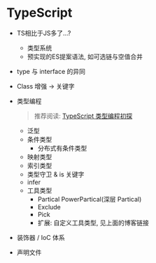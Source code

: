 # TypeScript

- TS相比于JS多了...?
  - 类型系统
  - 预实现的ES提案语法, 如可选链与空值合并

- type 与 interface 的异同

- Class 增强 -> 关键字

- 类型编程

  > 推荐阅读: [TypeScript 类型编程初探](https://linbudu.top/posts/2020/05/30/ts%E7%B1%BB%E5%9E%8B%E7%BC%96%E7%A8%8B%E5%88%9D%E6%8E%A2.html)

  - 泛型
  - 条件类型
    - 分布式有条件类型
  - 映射类型
  - 索引类型
  - 类型守卫 & is 关键字
  - infer
  - 工具类型
    - Partical PowerPartical(深层 Partical)
    - Exclude
    - Pick
    - 扩展: 自定义工具类型, 见上面的博客链接

- 装饰器 / IoC 体系

- 声明文件

